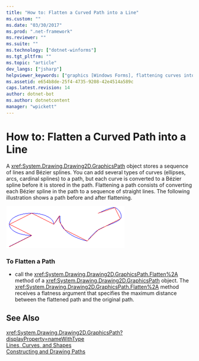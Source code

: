 ```yaml
---
title: "How to: Flatten a Curved Path into a Line"
ms.custom: ""
ms.date: "03/30/2017"
ms.prod: ".net-framework"
ms.reviewer: ""
ms.suite: ""
ms.technology: ["dotnet-winforms"]
ms.tgt_pltfrm: ""
ms.topic: "article"
dev_langs: ["jsharp"]
helpviewer_keywords: ["graphics [Windows Forms], flattening curves into lines", "curves, flattening", "GraphicsPath object", "paths, flattening", "drawing, flattening curves"]
ms.assetid: e654b8de-25f4-4735-9208-42e4514a589c
caps.latest.revision: 14
author: dotnet-bot
ms.author: dotnetcontent
manager: "wpickett"
---
```

# How to: Flatten a Curved Path into a Line
A <xref:System.Drawing.Drawing2D.GraphicsPath> object stores a sequence of lines and Bézier splines. You can add several types of curves (ellipses, arcs, cardinal splines) to a path, but each curve is converted to a Bézier spline before it is stored in the path. Flattening a path consists of converting each Bézier spline in the path to a sequence of straight lines. The following illustration shows a path before and after flattening.  
  
 ![Straight Lines and Curves](../../../../docs/framework/winforms/advanced/media/aboutgdip02-art32a.gif "AboutGdip02_Art32A")  
  
### To Flatten a Path  
  
-   call the <xref:System.Drawing.Drawing2D.GraphicsPath.Flatten%2A> method of a <xref:System.Drawing.Drawing2D.GraphicsPath> object. The <xref:System.Drawing.Drawing2D.GraphicsPath.Flatten%2A> method receives a flatness argument that specifies the maximum distance between the flattened path and the original path.  
  
## See Also  
 <xref:System.Drawing.Drawing2D.GraphicsPath?displayProperty=nameWithType>   
 [Lines, Curves, and Shapes](../../../../docs/framework/winforms/advanced/lines-curves-and-shapes.md)   
 [Constructing and Drawing Paths](../../../../docs/framework/winforms/advanced/constructing-and-drawing-paths.md)
